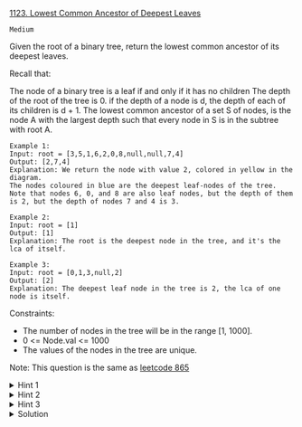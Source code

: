 [1123. Lowest Common Ancestor of Deepest Leaves](https://leetcode.com/problems/lowest-common-ancestor-of-deepest-leaves/)

`Medium`

Given the root of a binary tree, return the lowest common ancestor of its deepest leaves.

Recall that:

The node of a binary tree is a leaf if and only if it has no children
The depth of the root of the tree is 0. if the depth of a node is d, the depth of each of its children is d + 1.
The lowest common ancestor of a set S of nodes, is the node A with the largest depth such that every node in S is in the subtree with root A.
 
```
Example 1:
Input: root = [3,5,1,6,2,0,8,null,null,7,4]
Output: [2,7,4]
Explanation: We return the node with value 2, colored in yellow in the diagram.
The nodes coloured in blue are the deepest leaf-nodes of the tree.
Note that nodes 6, 0, and 8 are also leaf nodes, but the depth of them is 2, but the depth of nodes 7 and 4 is 3.

Example 2:
Input: root = [1]
Output: [1]
Explanation: The root is the deepest node in the tree, and it's the lca of itself.

Example 3:
Input: root = [0,1,3,null,2]
Output: [2]
Explanation: The deepest leaf node in the tree is 2, the lca of one node is itself.
```

Constraints:

- The number of nodes in the tree will be in the range [1, 1000].
- 0 <= Node.val <= 1000
- The values of the nodes in the tree are unique.

Note: This question is the same as [leetcode 865](https://leetcode.com/problems/smallest-subtree-with-all-the-deepest-nodes/)

<details>
<summary>Hint 1</summary>

Do a postorder traversal.
</details>

<details>
<summary>Hint 2</summary>

Then, if both subtrees contain a deepest leaf, you can mark this node as the answer (so far).
</details>

<details>
<summary>Hint 3</summary>

The final node marked will be the correct answer.
</details>

<details>
<summary>Solution</summary>

基本思路
前文 [手把手刷二叉树总结篇](https://labuladong.github.io/article/fname.html?fname=%E4%BA%8C%E5%8F%89%E6%A0%91%E6%80%BB%E7%BB%93) 说过二叉树的递归分为「遍历」和「分解问题」两种思维模式，这道题需要用到「分解问题」的思维，而且涉及处理子树，需要用后序遍历。

说到底，这道题就是让你求那些「最深」的叶子节点的最近公共祖先，可以看下前文 [二叉树最近公共祖先](https://appktavsiei5995.pc.xiaoe-tech.com/detail/i_62987959e4b01a4852072fa5/1)。

你想想，一个节点需要知道哪些信息，才能确定自己是最深叶子节点的最近公共祖先？

它需要知道自己的左右子树的最大深度：如果左右子树一样深，那么当前节点就是最近公共祖先；如果左右子树不一样深，那么最深叶子节点的最近公共祖先肯定在左右子树上。

所以我们新建一个 Result 类，存放左右子树的最大深度及叶子节点的最近公共祖先节点，其余逻辑类似 [104. 二叉树的最大深度](https://leetcode.com/problems/maximum-depth-of-binary-tree)。

```java
class Solution {
    class Result {
        public TreeNode node;
        public int depth;

        public Result(TreeNode node, int depth) {
            // 记录最近公共祖先节点 node
            this.node = node;
            // 记录以 node 为根的二叉树最大深度
            this.depth = depth;
        }
    }

    public TreeNode lcaDeepestLeaves(TreeNode root) {
        Result res = maxDepth(root);
        return res.node;
    }

    // 定义：输入一棵二叉树，返回该二叉树的最大深度以及最深叶子节点的最近公共祖先节点
    Result maxDepth(TreeNode root) {
        if (root == null) {
            return new Result(null, 0);
        }
        Result left = maxDepth(root.left);
        Result right = maxDepth(root.right);
        if (left.depth == right.depth) {
            // 当左右子树的最大深度相同时，这个根节点是新的最近公共祖先
            return new Result(root, left.depth + 1);
        }
        // 左右子树的深度不同，则最近公共祖先在 depth 较大的一边
        Result res = left.depth > right.depth ? left : right;
        // 正确维护二叉树的最大深度
        res.depth++;

        return res;
    }
}
```
</details>